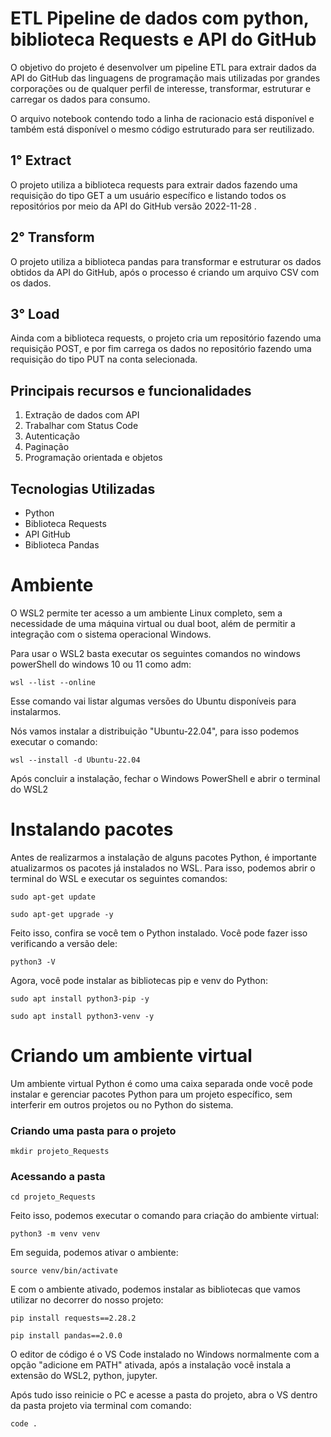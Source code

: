 # ETL Pipeline de dados com python, biblioteca Requests e API do GitHub

O objetivo do projeto é desenvolver um pipeline ETL para extrair dados da API do GitHub das linguagens de programação mais utilizadas por grandes corporações ou de qualquer perfil de interesse, transformar, estruturar e carregar os dados para consumo.

O arquivo notebook contendo todo a linha de racionacio está disponível e também está disponível o mesmo código estruturado para ser reutilizado.

## 1° Extract
O projeto utiliza a biblioteca requests para extrair dados fazendo uma requisição do tipo GET a um usuário específico e listando todos os repositórios por meio da API do GitHub versão 2022-11-28 .

## 2° Transform
O projeto utiliza a biblioteca pandas para transformar e estruturar os dados obtidos da API do GitHub, após o processo é criando um arquivo CSV com os dados.

## 3° Load
Ainda com a biblioteca requests, o projeto cria um repositório fazendo uma requisição POST, e por fim carrega os dados no repositório fazendo uma requisição do tipo PUT na conta selecionada.

## Principais recursos e funcionalidades
1. Extração de dados com API
2. Trabalhar com Status Code
3. Autenticação
4. Paginação
5. Programação orientada e objetos

## Tecnologias Utilizadas
* Python
* Biblioteca Requests
* API GitHub
* Biblioteca Pandas

# Ambiente
O WSL2 permite ter acesso a um ambiente Linux completo, sem a necessidade de uma máquina virtual ou dual boot, além de permitir a integração com o sistema operacional Windows.

Para usar o WSL2 basta executar os seguintes comandos no windows powerShell do windows 10 ou 11 como adm:
```
wsl --list --online
```
Esse comando vai listar algumas versões do Ubuntu disponíveis para instalarmos.

Nós vamos instalar a distribuição "Ubuntu-22.04", para isso podemos executar o comando:
```
wsl --install -d Ubuntu-22.04
```

Após concluir a instalação, fechar o Windows PowerShell e abrir o terminal do WSL2

# Instalando pacotes
Antes de realizarmos a instalação de alguns pacotes Python, é importante atualizarmos os pacotes já instalados no WSL. Para isso, podemos abrir o terminal do WSL e executar os seguintes comandos:
```
sudo apt-get update
```

```
sudo apt-get upgrade -y
```

Feito isso, confira se você tem o Python instalado. Você pode fazer isso verificando a versão dele:
```
python3 -V
```

Agora, você pode instalar as bibliotecas pip e venv do Python:
```
sudo apt install python3-pip -y
```
```
sudo apt install python3-venv -y
```

# Criando um ambiente virtual
Um ambiente virtual Python é como uma caixa separada onde você pode instalar e gerenciar pacotes Python para um projeto específico, sem interferir em outros projetos ou no Python do sistema.

### Criando uma pasta para o projeto
```
mkdir projeto_Requests
```
### Acessando a pasta
```
cd projeto_Requests
```
Feito isso, podemos executar o comando para criação do ambiente virtual:
```
python3 -m venv venv
```
Em seguida, podemos ativar o ambiente:
```
source venv/bin/activate
```
E com o ambiente ativado, podemos instalar as bibliotecas que vamos utilizar no decorrer do nosso projeto:
```
pip install requests==2.28.2
```
```
pip install pandas==2.0.0
```

O editor de código é o VS Code instalado no Windows normalmente com a opção "adicione em PATH" ativada, após a instalação você instala a extensão do WSL2, python, jupyter.

Após tudo isso reinicie o PC e acesse a pasta do projeto, abra o VS dentro da pasta projeto via terminal com comando:
```
code .
```




